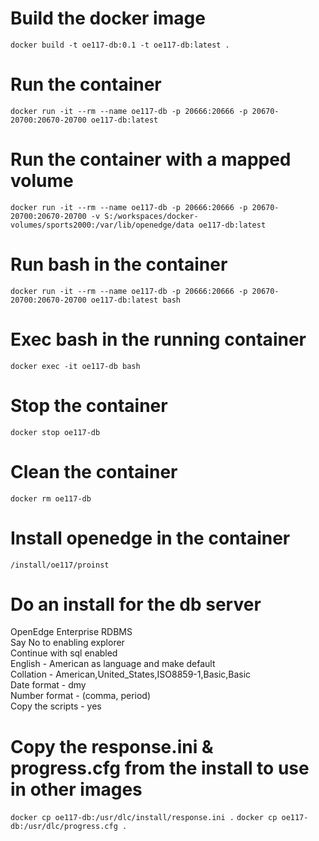 # Build the docker image
```docker build -t oe117-db:0.1 -t oe117-db:latest .```

# Run the container
```docker run -it --rm --name oe117-db -p 20666:20666 -p 20670-20700:20670-20700 oe117-db:latest```

# Run the container with a mapped volume
```docker run -it --rm --name oe117-db -p 20666:20666 -p 20670-20700:20670-20700 -v S:/workspaces/docker-volumes/sports2000:/var/lib/openedge/data oe117-db:latest```

# Run bash in the container
```docker run -it --rm --name oe117-db -p 20666:20666 -p 20670-20700:20670-20700 oe117-db:latest bash```

# Exec bash in the running container
```docker exec -it oe117-db bash```

# Stop the container
```docker stop oe117-db```

# Clean the container
```docker rm oe117-db```

# Install openedge in the container
```/install/oe117/proinst```

# Do an install for the db server
OpenEdge Enterprise RDBMS  
Say No to enabling explorer  
Continue with sql enabled  
English - American as language and make default  
Collation - American,United_States,ISO8859-1,Basic,Basic  
Date format - dmy   
Number format - (comma, period)  
Copy the scripts - yes  

# Copy the response.ini & progress.cfg from the install to use in other images
```docker cp oe117-db:/usr/dlc/install/response.ini .```
```docker cp oe117-db:/usr/dlc/progress.cfg .```
